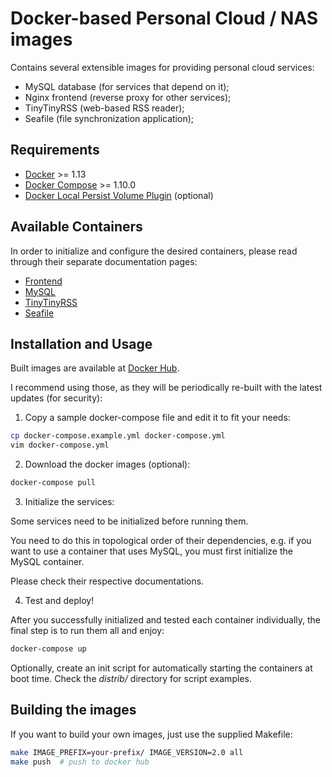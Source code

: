 # Docker-based Personal Cloud / NAS images

Contains several extensible images for providing personal cloud services:

- MySQL database (for services that depend on it);
- Nginx frontend (reverse proxy for other services);
- TinyTinyRSS (web-based RSS reader);
- Seafile (file synchronization application);

## Requirements

- [Docker](https://www.docker.com/) >= 1.13
- [Docker Compose](https://docs.docker.com/compose/install/) >= 1.10.0
- [Docker Local Persist Volume Plugin](https://github.com/CWSpear/local-persist) (optional)

## Available Containers

In order to initialize and configure the desired containers, please read through their separate
documentation pages:

- [Frontend](docs/Frontend.md)
- [MySQL](docs/MySQL.md)
- [TinyTinyRSS](docs/TinyTinyRSS.md)
- [Seafile](docs/Seafile.md)

## Installation and Usage

Built images are available at [Docker Hub](https://hub.docker.com/u/nicloud/).

I recommend using those, as they will be periodically re-built with the latest
updates (for security):

1. Copy a sample docker-compose file and edit it to fit your needs:
  ```bash
  cp docker-compose.example.yml docker-compose.yml
  vim docker-compose.yml
  ```

2. Download the docker images (optional):

  ```bash
  docker-compose pull
  ```

3. Initialize the services:

  Some services need to be initialized before running them.

  You need to do this in topological order of their dependencies, e.g. if you
  want to use a container that uses MySQL, you must first initialize the MySQL
  container.

  Please check their respective documentations.

4. Test and deploy!

  After you successfully initialized and tested each container individually,
  the final step is to run them all and enjoy:

  ```bash
  docker-compose up
  ```

  Optionally, create an init script for automatically starting the containers
  at boot time.  Check the *distrib/* directory for script examples.

## Building the images

If you want to build your own images, just use the supplied Makefile:

```bash
make IMAGE_PREFIX=your-prefix/ IMAGE_VERSION=2.0 all
make push  # push to docker hub
```

